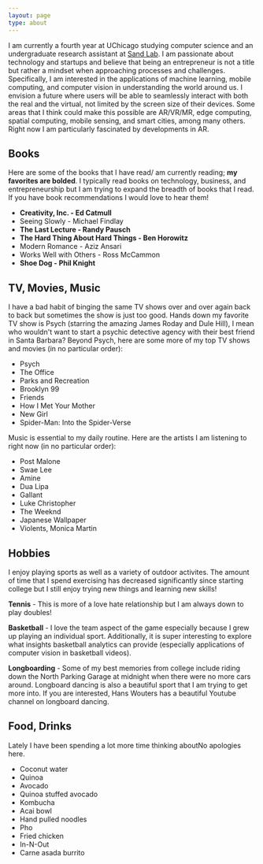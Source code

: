 ```yaml
---
layout: page
type: about
---
```


I am currently a fourth year at UChicago studying computer science and an
undergraduate research assistant at
[Sand Lab](http://sandlab.cs.uchicago.edu/index.html).
I am passionate about technology and startups and believe that being an
entrepreneur is not a title but rather a mindset when approaching processes
and challenges. Specifically, I am interested in the applications of machine
learning,
mobile computing, and computer vision in understanding the world around us. I
envision a
future where users will be able to seamlessly interact with both the real and
the virtual,
not limited by the screen size of their devices. Some areas that I think could
make this
possible are AR/VR/MR, edge computing, spatial computing, mobile sensing, and
smart
cities, among many others. Right now I am particularly fascinated by
developments in AR.

## Books

Here are some of the books that I have read/ am currently reading;
**my favorites
are bolded**. I typically read books on technology, business, and
entrepreneurship
but I am trying to expand the breadth of books that I read. If you have book
recommendations I would love to hear them!

- **Creativity, Inc. - Ed Catmull**
- Seeing Slowly - Michael Findlay
- **The Last Lecture - Randy Pausch**
- **The Hard Thing About Hard Things - Ben Horowitz**
- Modern Romance - Aziz Ansari
- Works Well with Others - Ross McCammon
- **Shoe Dog - Phil Knight**

## TV, Movies, Music

I have a bad habit of binging the same TV shows over and over again back to back
but sometimes the show is just too good. Hands down my favorite TV show is Psych
(starring the amazing James Roday and Dule Hill), I mean who wouldn't want to
start a psychic detective agency with their best friend in Santa Barbara?
Beyond Psych, here are some more of my top TV shows and movies (in no particular
order):

- Psych
- The Office
- Parks and Recreation
- Brooklyn 99
- Friends
- How I Met Your Mother
- New Girl
- Spider-Man: Into the Spider-Verse

Music is essential to my daily routine. Here are the artists I am listening to
right now (in no particular order):

- Post Malone
- Swae Lee
- Amine
- Dua Lipa
- Gallant
- Luke Christopher
- The Weeknd
- Japanese Wallpaper
- Violents, Monica Martin

## Hobbies

I enjoy playing sports as well as a variety of outdoor activites. The amount of
time that I spend exercising has decreased significantly since starting college
but I still enjoy trying new things and learning new skills!

**Tennis** - This is more of a love hate relationship but I am always down to
play doubles!

**Basketball** - I love the team aspect of the game especially because I grew up
playing an individual sport. Additionally, it is super interesting to explore
what insights basketball analytics can provide (especially applications of
computer vision in basketball videos).

**Longboarding** - Some of my best memories from college include riding down the
North Parking Garage at midnight when there were no more cars around. Longboard
dancing is also a beautiful sport that I am trying to get more into. If you are
interested, Hans Wouters has a beautiful Youtube channel on longboard dancing.

## Food, Drinks

Lately I have been spending a lot more time thinking aboutNo apologies here.

- Coconut water
- Quinoa
- Avocado
- Quinoa stuffed avocado
- Kombucha
- Acai bowl
- Hand pulled noodles
- Pho
- Fried chicken
- In-N-Out
- Carne asada burrito
